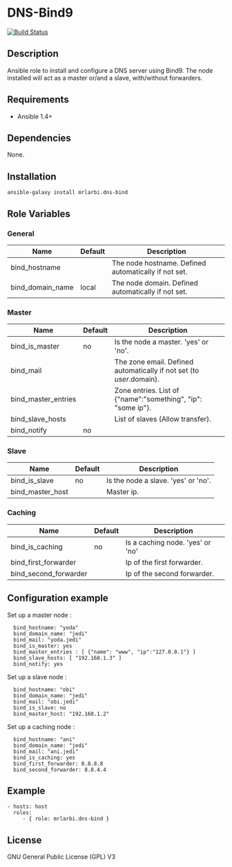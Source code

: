 # DNS-Bind9

[![Build Status](https://travis-ci.org/mrLarbi/DNS-Bind9.svg?branch=master)](https://travis-ci.org/mrLarbi/DNS-Bind9)

## Description

Ansible role to install and configure a DNS server using Bind9.
The node installed will act as a master or/and a slave, with/without forwarders.

## Requirements

- Ansible 1.4+

## Dependencies

None.

## Installation

```
ansible-galaxy install mrlarbi.dns-bind
```

## Role Variables

### General

|Name|Default|Description|
|----|----|-------|
bind_hostname||The node hostname. Defined automatically if not set.
bind_domain_name|local|The node domain. Defined automatically if not set.

### Master

|Name|Default|Description|
|----|----|-------|
bind_is_master|no| Is the node a master. 'yes' or 'no'.
bind_mail||The zone email. Defined automatically if not set (to $user.$domain).
bind_master_entries|| Zone entries. List of {"name":"something", "ip": "some ip"}.
bind_slave_hosts|| List of slaves (Allow transfer).
bind_notify|no| 

### Slave

|Name|Default|Description|
|----|----|-------|
bind_is_slave|no| Is the node a slave. 'yes' or 'no'.
bind_master_host|| Master ip.

### Caching

|Name|Default|Description|
|----|----|-------|
bind_is_caching|no| Is a caching node. 'yes' or 'no'
bind_first_forwarder|| Ip of the first forwarder.
bind_second_forwarder|| Ip of the second forwarder.

## Configuration example

Set up a master node :

      bind_hostname: "yoda"
      bind_domain_name: "jedi"
      bind_mail: "yoda.jedi"
      bind_is_master: yes
      bind_master_entries : [ {"name": "www", "ip":"127.0.0.1"} ]
      bind_slave_hosts: [ "192.168.1.3" ]
      bind_notify: yes

Set up a slave node :

      bind_hostname: "obi"
      bind_domain_name: "jedi"
      bind_mail: "obi.jedi"
      bind_is_slave: no
      bind_master_host: "192.168.1.2"
    
Set up a caching node :

      bind_hostname: "ani"
      bind_domain_name: "jedi"
      bind_mail: "ani.jedi"
      bind_is_caching: yes
      bind_first_forwarder: 8.8.8.8
      bind_second_forwarder: 8.8.4.4
    
## Example

    - hosts: host
      roles:
         - { role: mrlarbi.dns-bind }

## License

GNU General Public License (GPL) V3
